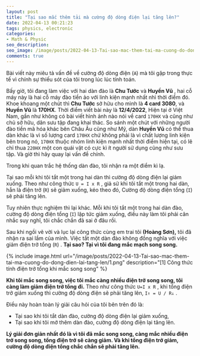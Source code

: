 ```yaml
---
layout: post
title: "Tại sao mắc thêm tải mà cường độ dòng điện lại tăng lên?"
date: 2022-04-13 00:21:23
tags: physics, electronic
categories:
- Math & Physic
seo_description:
seo_image: /image/posts/2022-04-13-Tai-sao-mac-them-tai-ma-cuong-do-dong-dien-lai-tang-len/1.png
comments: true
---
```

Bài viết này miêu tả vấn đề về cường độ dòng điện (`A`) mà tôi gặp trong thực tế vì chính sự thiếu sót của tôi trong lúc lúc tính toán.

Bấy giờ, tôi đang làm việc với hai dàn đào là **Chu Tước** và **Huyền Vũ** , hai cỗ máy này là hai cỗ máy đào tiền ảo với linh kiện mạnh
nhất nhì thời điểm đó. Khoe khoang một chút thì **Chu Tước** sở hửu cho mình là **4 card 3080**, và **Huyền Vũ** là **170HX**.
Thời điểm viết bài này là **12/4/2022**, Hiện tại ở Việt Nam, gần như không có bài viết hình ảnh nào nói về card `170HX` và cũng như chủ sở
hữu, dân sưu tập đang khai thác. So sánh một chút với những người đào tiền mã hóa khác bên Châu Âu cũng như Mỹ, dàn **Huyền Vũ** có thể thua
dàn khác là vì số lượng card `170HX` chứ không phải là vì chất lượng linh kiện bên trong nó, `170HX` thuộc nhóm linh kiện mạnh nhất thời
điểm hiện tại, có lẽ chỉ thua `220HX`  một con quái vật có cực kì ít người sử dụng cũng như sưu tập. Và giờ thì hãy quay lại vấn đề chính.

Trong khi quan trắc hệ thống dàn đào, tôi nhận ra một điểm kì lạ.

Tại sao mỗi khi tôi tắt một trong hai dàn thì cường độ dòng điện lại giảm xuống. Theo như công thức `U = I x R`  , giả sử khi tôi tắt
một trong hai dàn,  hẳn là điện trở (`R`) sẽ giảm xuống, kéo theo đó, Cường độ dòng điện  tổng (`I`) sẽ phải tăng lên.

Tuy nhiên thực nghiệm thì lại khác. Mỗi khi tôi tắt một trong hai dàn đào, cường độ dòng điện tổng (`I`) lập tức giảm xuống, điều này làm
tôi phải cân nhắc suy nghĩ, tôi chắc chắn đã sai ở đâu rồi.

Sau khi ngồi vẽ vời và lục lại công thức cùng em trai tôi **(Hoàng Sơn),** tôi đã nhận ra sai lầm của mình. Việc tắt một dàn đào không
đồng nghĩa với việc giảm điện trở tổng (`R`) . **Tại sao? Tại vì tôi đang mắc mạch song song.**

{% include image.html url="/image/posts/2022-04-13-Tai-sao-mac-them-tai-ma-cuong-do-dong-dien-lai-tang-len/1.png" description="[1] Công thức tính điện trở tổng khi mắc song song" %}

**Khi tôi mắc song song, việc tôi mắc càng nhiều điện trở song song, tôi càng làm giảm điện trở tổng đi.** Theo như công thức `U=I x R` , khi tổng điện trở giảm xuống thì cường độ dòng điện sẽ phải tăng lên, `I↑ = U / R↓`  .

Điều này hoàn toàn lý giải câu hỏi của tôi bên trên đó là:

- Tại sao khi tôi tắt dàn đào, cường độ dòng điện lại giảm xuống,
- Tại sao khi tôi mở thêm dàn đào, cường độ dòng điện lại tăng lên.

**Lý giải đơn giản nhất đó là vì tôi đã mắc song song, càng mắc nhiều điện trở song song, tổng điện trở sẽ càng giảm. Và khi tổng điện trở giảm, cường độ dòng điện tổng chắc chắn sẽ phải tăng lên.**
